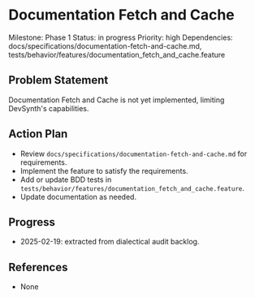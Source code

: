 # Documentation Fetch and Cache
Milestone: Phase 1
Status: in progress
Priority: high
Dependencies: docs/specifications/documentation-fetch-and-cache.md, tests/behavior/features/documentation_fetch_and_cache.feature

## Problem Statement
Documentation Fetch and Cache is not yet implemented, limiting DevSynth's capabilities.


## Action Plan
- Review `docs/specifications/documentation-fetch-and-cache.md` for requirements.
- Implement the feature to satisfy the requirements.
- Add or update BDD tests in `tests/behavior/features/documentation_fetch_and_cache.feature`.
- Update documentation as needed.

## Progress
- 2025-02-19: extracted from dialectical audit backlog.

## References
- None
